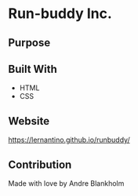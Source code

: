 # Run-buddy Inc.

## Purpose

## Built With
* HTML
* CSS

## Website
https://lernantino.github.io/runbuddy/

## Contribution
Made with love by Andre Blankholm
